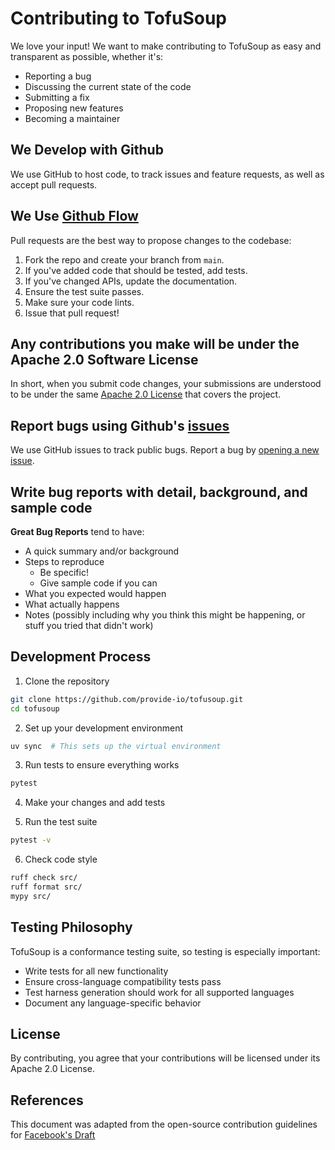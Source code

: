 # Contributing to TofuSoup

We love your input! We want to make contributing to TofuSoup as easy and transparent as possible, whether it's:

- Reporting a bug
- Discussing the current state of the code
- Submitting a fix
- Proposing new features
- Becoming a maintainer

## We Develop with Github
We use GitHub to host code, to track issues and feature requests, as well as accept pull requests.

## We Use [Github Flow](https://guides.github.com/introduction/flow/index.html)
Pull requests are the best way to propose changes to the codebase:

1. Fork the repo and create your branch from `main`.
2. If you've added code that should be tested, add tests.
3. If you've changed APIs, update the documentation.
4. Ensure the test suite passes.
5. Make sure your code lints.
6. Issue that pull request!

## Any contributions you make will be under the Apache 2.0 Software License
In short, when you submit code changes, your submissions are understood to be under the same [Apache 2.0 License](LICENSE) that covers the project.

## Report bugs using Github's [issues](https://github.com/provide-io/tofusoup/issues)
We use GitHub issues to track public bugs. Report a bug by [opening a new issue](https://github.com/provide-io/tofusoup/issues/new).

## Write bug reports with detail, background, and sample code

**Great Bug Reports** tend to have:

- A quick summary and/or background
- Steps to reproduce
  - Be specific!
  - Give sample code if you can
- What you expected would happen
- What actually happens
- Notes (possibly including why you think this might be happening, or stuff you tried that didn't work)

## Development Process

1. Clone the repository
```bash
git clone https://github.com/provide-io/tofusoup.git
cd tofusoup
```

2. Set up your development environment
```bash
uv sync  # This sets up the virtual environment
```

3. Run tests to ensure everything works
```bash
pytest
```

4. Make your changes and add tests

5. Run the test suite
```bash
pytest -v
```

6. Check code style
```bash
ruff check src/
ruff format src/
mypy src/
```

## Testing Philosophy

TofuSoup is a conformance testing suite, so testing is especially important:

- Write tests for all new functionality
- Ensure cross-language compatibility tests pass
- Test harness generation should work for all supported languages
- Document any language-specific behavior

## License
By contributing, you agree that your contributions will be licensed under its Apache 2.0 License.

## References
This document was adapted from the open-source contribution guidelines for [Facebook's Draft](https://github.com/facebook/draft-js/blob/master/CONTRIBUTING.md)
